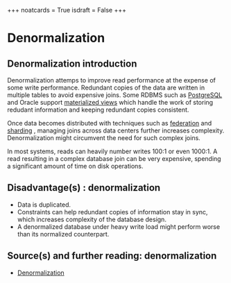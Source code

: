 +++
noatcards = True
isdraft = False
+++

# Denormalization

## Denormalization introduction

Denormalization attemps to improve read performance at the expense of some write performance. Redundant copies of the data are written in multiple tables to avoid expensive joins. Some RDBMS such as [PostgreSQL](https://en.wikipedia.org/wiki/PostgreSQL)  and Oracle support [materialized views](https://en.wikipedia.org/wiki/Materialized_view)  which handle the work of storing redudant information and keeping redundant copies consistent.

Once data becomes distributed with techniques such as [federation](https://github.com/donnemartin/system-design-primer#federation)  and [sharding](https://github.com/donnemartin/system-design-primer#sharding) , managing joins across data centers further increases complexity. Denormalization might circumvent the need for such complex joins.

In most systems, reads can heavily number writes 100:1 or even 1000:1. A read resulting in a complex database join can be very expensive, spending a significant amount of time on disk operations.

## Disadvantage(s) : denormalization

- Data is duplicated.
- Constraints can help redundant copies of information stay in sync, which increases complexity of the database design.
- A denormalized database under heavy write load might perform worse than its normalized counterpart.

## Source(s) and further reading: denormalization

- [Denormalization](https://en.wikipedia.org/wiki/Denormalization) 
